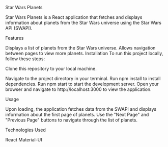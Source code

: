 


Star Wars Planets

Star Wars Planets is a React application that fetches and displays information about planets from the Star Wars universe using the Star Wars API (SWAPI).

Features

Displays a list of planets from the Star Wars universe.
Allows navigation between pages to view more planets.
Installation
To run this project locally, follow these steps:

Clone this repository to your local machine.

Navigate to the project directory in your terminal.
Run npm install to install dependencies.
Run npm start to start the development server.
Open your browser and navigate to http://localhost:3000 to view the application.

Usage

Upon loading, the application fetches data from the SWAPI and displays information about the first page of planets.
Use the "Next Page" and "Previous Page" buttons to navigate through the list of planets.

Technologies Used

React
Material-UI